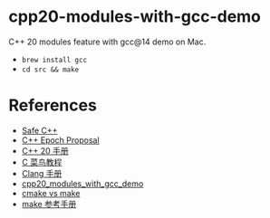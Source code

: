 # cpp20-modules-with-gcc-demo

C++ 20 modules feature with gcc@14 demo on Mac.

* `brew install gcc`
* `cd src && make`


# References

* [Safe C++](https://safecpp.org/draft.html)
* [C++ Epoch Proposal](https://www.open-std.org/jtc1/sc22/wg21/docs/papers/2020/p1881r1.html)
* [C++ 20 手册](https://zh.cppreference.com/w/cpp/language/modules)
* [C 菜鸟教程](https://www.runoob.com/cplusplus/cpp-tutorial.html)
* [Clang 手册](https://releases.llvm.org/18.1.8/tools/clang/docs/StandardCPlusPlusModules.html)
* [cpp20_modules_with_gcc_demo](https://github.com/fvilante/cpp20_modules_with_gcc_demo/tree/master)
* [cmake vs make](https://earthly.dev/blog/cmake-vs-make-diff/)
* [make 参考手册](https://www.gy328.com/ref/docs/make.html)
